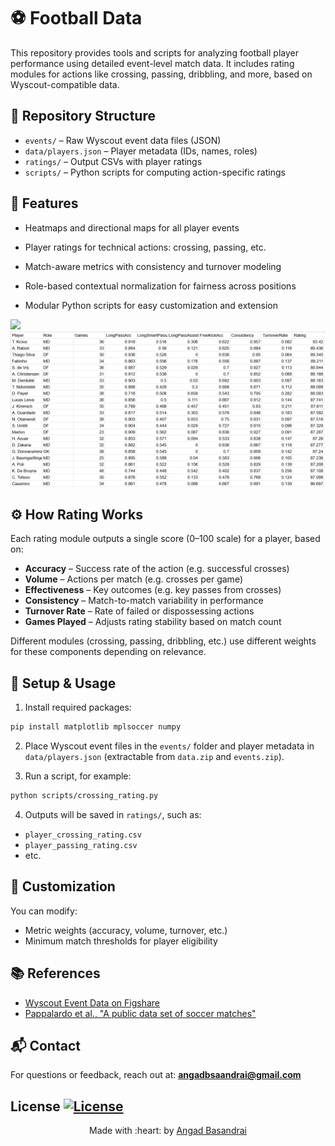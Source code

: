# ⚽ Football Data

This repository provides tools and scripts for analyzing football player performance using detailed event-level match data. It includes rating modules for actions like crossing, passing, dribbling, and more, based on Wyscout-compatible data.

## 📁 Repository Structure

- `events/` – Raw Wyscout event data files (JSON)
- `data/players.json` – Player metadata (IDs, names, roles)
- `ratings/` – Output CSVs with player ratings
- `scripts/` – Python scripts for computing action-specific ratings

## 🚀 Features

- Heatmaps and directional maps for all player events

- Player ratings for technical actions: crossing, passing, etc.

- Match-aware metrics with consistency and turnover modeling

- Role-based contextual normalization for fairness across positions

- Modular Python scripts for easy customization and extension

<img src="player_event_data/T. Kroos_data/Duel_combined.png"/>
<img src="images/longpass.png">


## ⚙️ How Rating Works

Each rating module outputs a single score (0–100 scale) for a player, based on:

- **Accuracy** – Success rate of the action (e.g. successful crosses)
- **Volume** – Actions per match (e.g. crosses per game)
- **Effectiveness** – Key outcomes (e.g. key passes from crosses)
- **Consistency** – Match-to-match variability in performance
- **Turnover Rate** – Rate of failed or dispossessing actions
- **Games Played** – Adjusts rating stability based on match count

Different modules (crossing, passing, dribbling, etc.) use different weights for these components depending on relevance.

## 🧰 Setup & Usage
1. Install required packages:

```sh
pip install matplotlib mplsoccer numpy
```

2. Place Wyscout event files in the `events/` folder and player metadata in `data/players.json` (extractable from `data.zip` and `events.zip`).

3. Run a script, for example:
```sh
python scripts/crossing_rating.py
```

4. Outputs will be saved in `ratings/`, such as:
- `player_crossing_rating.csv`
- `player_passing_rating.csv`
- etc.

## 🔧 Customization

You can modify:

- Metric weights (accuracy, volume, turnover, etc.)
- Minimum match thresholds for player eligibility

## 📚 References

- [Wyscout Event Data on Figshare](https://figshare.com/collections/Soccer_match_event_dataset/4415000/2)
- [Pappalardo et al., "A public data set of soccer matches"](https://www.nature.com/articles/s41597-019-0247-7)

## 📬 Contact

For questions or feedback, reach out at: **angadbsaandrai@gmail.com**

## License [![License](http://img.shields.io/:license-gpl3-blue.svg?style=flat-square)]([http://badges.mit-license.org](https://www.gnu.org/licenses/gpl-3.0.en.html#license-text))

<p align="center">
	Made with :heart: by <a href="https://github.com/AngadBasandrai" target="_blank">Angad Basandrai</a>
</p>